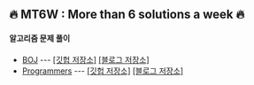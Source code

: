 ## :fire: MT6W : More than 6 solutions a week :fire:
#### **알고리즘 문제 풀이**
- [BOJ](https://www.acmicpc.net/) --- [[깃헙 저장소]](https://github.com/bky373/problem-solving/tree/master/boj) [[블로그 저장소]](https://bky373.tistory.com/category/%3E%20%EC%95%8C%EA%B3%A0%EB%A6%AC%EC%A6%98%20%EB%AC%B8%EC%A0%9C%20%ED%92%80%EC%9D%B4/BOJ)
- [Programmers](https://programmers.co.kr/) --- [[깃헙 저장소]](https://github.com/bky373/problem-solving/tree/master/programmers) [[블로그 저장소]](https://bky373.tistory.com/category/%3E%20%EC%95%8C%EA%B3%A0%EB%A6%AC%EC%A6%98%20%EB%AC%B8%EC%A0%9C%20%ED%92%80%EC%9D%B4/BOJ)

